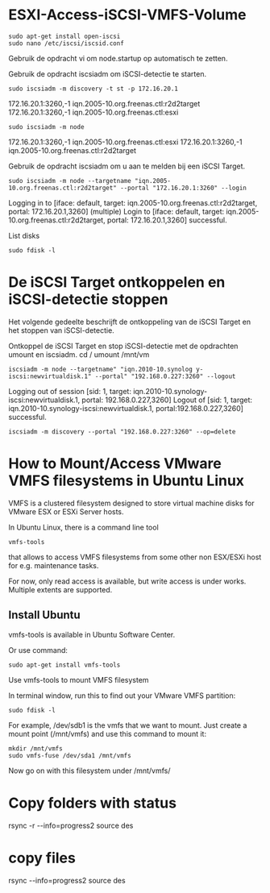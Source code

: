 # ESXI-Access-iSCSI-VMFS-Volume
<!-- https://www.synology.com/nl-nl/knowledgebase/DSM/tutorial/Virtualization/How_to_set_up_and_use_iSCSI_target_on_Linux -->

```
sudo apt-get install open-iscsi
sudo nano /etc/iscsi/iscsid.conf
```
Gebruik de opdracht vi om node.startup op automatisch te zetten.

Gebruik de opdracht iscsiadm om iSCSI-detectie te starten.
```
sudo iscsiadm -m discovery -t st -p 172.16.20.1
```
172.16.20.1:3260,-1 iqn.2005-10.org.freenas.ctl:r2d2target
172.16.20.1:3260,-1 iqn.2005-10.org.freenas.ctl:esxi

```
sudo iscsiadm -m node
``````
172.16.20.1:3260,-1 iqn.2005-10.org.freenas.ctl:esxi
172.16.20.1:3260,-1 iqn.2005-10.org.freenas.ctl:r2d2target

Gebruik de opdracht iscsiadm om u aan te melden bij een iSCSI Target.
```
sudo iscsiadm -m node --targetname "iqn.2005-10.org.freenas.ctl:r2d2target" --portal "172.16.20.1:3260" --login
```
Logging in to [iface: default, target: iqn.2005-10.org.freenas.ctl:r2d2target, portal: 172.16.20.1,3260] (multiple)
Login to [iface: default, target: iqn.2005-10.org.freenas.ctl:r2d2target, portal: 172.16.20.1,3260] successful.

List disks
```
sudo fdisk -l
```

# De iSCSI Target ontkoppelen en iSCSI-detectie stoppen
Het volgende gedeelte beschrijft de ontkoppeling van de iSCSI Target en het stoppen van iSCSI-detectie.

Ontkoppel de iSCSI Target en stop iSCSI-detectie met de opdrachten umount en iscsiadm.
cd /
umount /mnt/vm

```
iscsiadm -m node --targetname" "iqn.2010-10.synolog y-iscsi:newvirtualdisk.1" --portal" "192.168.0.227:3260" --logout
```
Logging out of session [sid: 1, target: iqn.2010-10.synology-iscsi:newvirtualdisk.1, portal: 192.168.0.227,3260]
Logout of [sid: 1, target: iqn.2010-10.synology-iscsi:newvirtualdisk.1, portal:192.168.0.227,3260] successful.

```
iscsiadm -m discovery --portal "192.168.0.227:3260" --op=delete
```

# How to Mount/Access VMware VMFS filesystems in Ubuntu Linux
<!-- http://ubuntuguide.net/how-to-mountaccess-vmware-vmfs-filesystems-in-ubuntu-linux -->

VMFS is a clustered filesystem designed to store virtual machine disks for VMware ESX or ESXi Server hosts.

In Ubuntu Linux, there is a command line tool
```
vmfs-tools
```
that allows to access VMFS filesystems from some other non ESX/ESXi host for e.g. maintenance tasks.

For now, only read access is available, but write access is under works. Multiple extents are supported.

## Install Ubuntu

vmfs-tools is available in Ubuntu Software Center.

Or use command:

```
sudo apt-get install vmfs-tools
```

Use vmfs-tools to mount VMFS filesystem

In terminal window, run this to find out your VMware VMFS partition:

```
sudo fdisk -l
```
For example, /dev/sdb1 is the vmfs that we want to mount. Just create a mount point (/mnt/vmfs) and use this command to mount it:

```
mkdir /mnt/vmfs
sudo vmfs-fuse /dev/sda1 /mnt/vmfs
```
Now go on with this filesystem under /mnt/vmfs/


# Copy folders with status
rsync -r --info=progress2 source des

# copy files
rsync --info=progress2 source des

